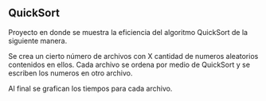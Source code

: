 ## QuickSort

Proyecto en donde se muestra la eficiencia del algoritmo QuickSort de la siguiente manera. 

Se crea un cierto número de archivos con X cantidad de numeros aleatorios contenidos en ellos. 
Cada archivo se ordena por medio de QuickSort y se escriben los numeros en otro archivo. 

Al final se grafican los tiempos para cada archivo. 
